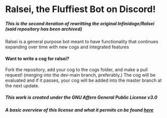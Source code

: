 # Ralsei, the Fluffiest Bot on Discord! 
##### This is the second iteration of rewritting the original Infinidoge/Ralsei (said repository has been archived)
Ralsei is a general purpose bot meant to have functionality that continues expanding over time with new cogs and integrated features

#### Want to write a cog for ralsei?
Fork the repository, add your cog to the cogs folder, and make a pull request! (merging into the dev-main branch, preferably.)
The cog will be evaluated and if it passes, your cog will be added into the master branch at the next update.

##### This work is created under the GNU Affero General Public License v3.0
##### A basic overview of this license and what it permits cn be found [here](https://choosealicense.com/licenses/agpl-3.0/)
